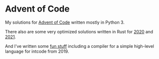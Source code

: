 Advent of Code
===================
My solutions for [Advent of Code](http://adventofcode.com) written mostly in Python 3.

There also are some very optimized solutions written in Rust for [2020](2020/optimized) and [2021](2021/optimized).

And I've written some [fun stuff](https://github.com/benediktwerner/intcode) including a compiler for a simple high-level language for intcode from 2019.
